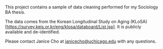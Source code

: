 This project contains a sample of data cleaning performed for my Sociology BA thesis.

The data comes from the Korean Longitudinal Study on Aging (KLoSA) [https://survey.keis.or.kr/eng/klosa/databoard/List.jsp]. It is publicly available and de-identified.

Please contact Janice Cho at janicecho@uchicago.edu with any questions.